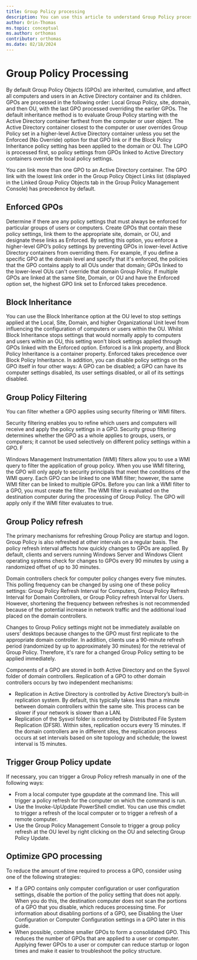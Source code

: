 ```yaml
---
title: Group Policy processing
description: You can use this article to understand Group Policy processing in Active Directory Domain Services.
author: Orin-Thomas
ms.topic: conceptual
ms.author: orthomas
contributor: orthomas
ms.date: 02/18/2024
---
```


# Group Policy Processing

By default Group Policy Objects (GPOs) are inherited, cumulative, and affect all computers and users in an Active Directory container and its children. GPOs are processed in the following order: Local Group Policy, site, domain, and then OU, with the last GPO processed overriding the earlier GPOs. The default inheritance method is to evaluate Group Policy starting with the Active Directory container farthest from the computer or user object. The Active Directory container closest to the computer or user overrides Group Policy set in a higher-level Active Directory container unless you set the Enforced (No Override) option for that GPO link or if the Block Policy Inheritance policy setting has been applied to the domain or OU. The LGPO is processed first, so policy settings from GPOs linked to Active Directory containers override the local policy settings.

You can link more than one GPO to an Active Directory container. The GPO link with the lowest link order in the Group Policy Object Links list (displayed in the Linked Group Policy Objects tab in the Group Policy Management Console) has precedence by default.

## Enforced GPOs

Determine if there are any policy settings that must always be enforced for particular groups of users or computers. Create GPOs that contain these policy settings, link them to the appropriate site, domain, or OU, and designate these links as Enforced. By setting this option, you enforce a higher-level GPO’s policy settings by preventing GPOs in lower-level Active Directory containers from overriding them. For example, if you define a specific GPO at the domain level and specify that it's enforced, the policies that the GPO contains apply to all OUs under that domain; GPOs linked to the lower-level OUs can't override that domain Group Policy. If multiple GPOs are linked at the same Site, Domain, or OU and have the Enforced option set, the highest GPO link set to Enforced takes precedence.

## Block Inheritance

You can use the Block Inheritance option at the OU level to stop settings applied at the Local, Site, Domain, and higher Organizational Unit level from influencing the configuration of computers or users within the OU. Whilst Block Inheritance stops settings that would normally apply to computers and users within an OU, this setting won't block settings applied through GPOs linked with the Enforced option. Enforced is a link property, and Block Policy Inheritance is a container property. Enforced takes precedence over Block Policy Inheritance. In addition, you can disable policy settings on the GPO itself in four other ways: A GPO can be disabled; a GPO can have its computer settings disabled, its user settings disabled, or all of its settings disabled.

## Group Policy Filtering

You can filter whether a GPO applies using security filtering or WMI filters.

Security filtering enables you to refine which users and computers will receive and apply the policy settings in a GPO. Security group filtering determines whether the GPO as a whole applies to groups, users, or computers; it cannot be used selectively on different policy settings within a GPO. F

Windows Management Instrumentation (WMI) filters allow you to use a WMI query to filter the application of group policy. When you use WMI filtering, the GPO will only apply to security principals that meet the conditions of the WMI query. Each GPO can be linked to one WMI filter; however, the same WMI filter can be linked to multiple GPOs. Before you can link a WMI filter to a GPO, you must create the filter. The WMI filter is evaluated on the destination computer during the processing of Group Policy. The GPO will apply only if the WMI filter evaluates to true.

## Group Policy refresh
The primary mechanisms for refreshing Group Policy are startup and logon. Group Policy is also refreshed at other intervals on a regular basis. The policy refresh interval affects how quickly changes to GPOs are applied. By default, clients and servers running Windows Server and Windows Client operating systems check for changes to GPOs every 90 minutes by using a randomized offset of up to 30 minutes.

Domain controllers check for computer policy changes every five minutes. This polling frequency can be changed by using one of these policy settings: Group Policy Refresh Interval for Computers, Group Policy Refresh Interval for Domain Controllers, or Group Policy refresh Interval for Users. However, shortening the frequency between refreshes is not recommended because of the potential increase in network traffic and the additional load placed on the domain controllers.

Changes to Group Policy settings might not be immediately available on users’ desktops because changes to the GPO must first replicate to the appropriate domain controller. In addition, clients use a 90-minute refresh period (randomized by up to approximately 30 minutes) for the retrieval of Group Policy. Therefore, it's rare for a changed Group Policy setting to be applied immediately.

Components of a GPO are stored in both Active Directory and on the Sysvol folder of domain controllers. Replication of a GPO to other domain controllers occurs by two independent mechanisms:
- Replication in Active Directory is controlled by Active Directory’s built-in replication system. By default, this typically takes less than a minute between domain controllers within the same site. This process can be slower if your network is slower than a LAN.
- Replication of the Sysvol folder is controlled by Distributed File System Replication (DFSR). Within sites, replication occurs every 15 minutes. If the domain controllers are in different sites, the replication process occurs at set intervals based on site topology and schedule; the lowest interval is 15 minutes.


## Trigger Group Policy update

If necessary, you can trigger a Group Policy refresh manually in one of the following ways:
- From a local computer type gpupdate at the command line. This will trigger a policy refresh for the computer on which the command is run.
- Use the Invoke-UpUpdate PowerShell cmdlet. You can use this cmdlet to trigger a refresh of the local computer or to trigger a refresh of a remote computer.
- Use the Group Policy Management Console to trigger a group policy refresh at the OU level by right clicking on the OU and selecting Group Policy Update.

## Optimize GPO processing
To reduce the amount of time required to process a GPO, consider using one of the following strategies:
- If a GPO contains only computer configuration or user configuration settings, disable the portion of the policy setting that does not apply. When you do this, the destination computer does not scan the portions of a GPO that you disable, which reduces processing time. For information about disabling portions of a GPO, see Disabling the User Configuration or Computer Configuration settings in a GPO later in this guide.
- When possible, combine smaller GPOs to form a consolidated GPO. This reduces the number of GPOs that are applied to a user or computer. Applying fewer GPOs to a user or computer can reduce startup or logon times and make it easier to troubleshoot the policy structure.